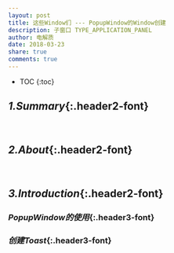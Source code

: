 ```yaml
---
layout: post
title: 这些Window们 --- PopupWindow的Window创建
description: 子窗口 TYPE_APPLICATION_PANEL
author: 电解质
date: 2018-03-23
share: true
comments: true
---
```

* TOC
{:toc}
## *1.Summary*{:.header2-font}
&emsp;&emsp;
## *2.About*{:.header2-font}
&emsp;&emsp;
## *3.Introduction*{:.header2-font}


### *PopupWindow的使用*{:.header3-font}




### *创建Toast*{:.header3-font}



&emsp;&emsp;

